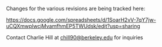 Changes for the various revisions are being tracked here:

https://docs.google.com/spreadsheets/d/1SoarH2vV-7qY7jw-uCQXmwplwcjMvamfhmEP5TWUdsk/edit?usp=sharing

Contact Charlie Hill at chill90@berkeley.edu for inquiries
